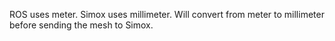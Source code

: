 ROS uses meter.
Simox uses millimeter.
Will convert from meter to millimeter before sending the mesh to Simox.
